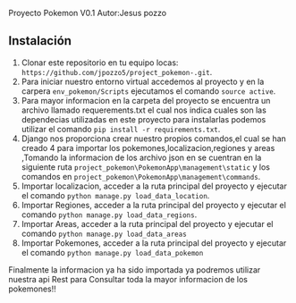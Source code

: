 Proyecto Pokemon V0.1
Autor:Jesus pozzo


## Instalación

1. Clonar este repositorio en tu equipo locas: `https://github.com/jpozzo5/project_pokemon-.git`.
2. Para iniciar nuestro entorno virtual accedemos al proyecto y en la carpera `env_pokemon/Scripts` ejecutamos el comando `source active`.
3. Para mayor informacion en la carpeta del proyecto se encuentra un archivo llamado requerements.txt el cual nos indica cuales son las dependecias utilizadas en este proyecto para instalarlas podemos utilizar el comando
`pip install -r requirements.txt`.
4. Django nos proporciona crear nuestro propios comandos,el cual se han creado 4 para importar los pokemones,localizacion,regiones y areas ,Tomando la informacion de los archivo json en se cuentran en la siguiente ruta `project_pokemon\PokemonApp\management\static` y los comandos en `project_pokemon\PokemonApp\management\commands`.
5. Importar localizacion, acceder a la ruta principal del proyecto  y ejecutar el comando `python manage.py load_data_location`.
6. Importar Regiones, acceder a la ruta principal del proyecto  y ejecutar el comando `python manage.py load_data_regions`.
7.  Importar Areas, acceder a la ruta principal del proyecto  y ejecutar el comando `python manage.py load_data_areas`
8. Importar Pokemones, acceder a la ruta principal del proyecto  y ejecutar el comando `python manage.py load_data_pokemon`


Finalmente la informacion ya ha sido importada ya podremos utilizar nuestra api Rest para Consultar toda la mayor informacion de los pokemones!!